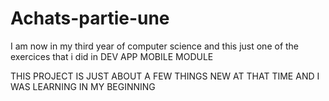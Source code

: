 # Achats-partie-une



I am now in my third year of computer science and this just one of the exercices that i did in DEV APP MOBILE MODULE



THIS PROJECT IS JUST ABOUT A FEW THINGS NEW AT THAT TIME AND I WAS LEARNING IN MY BEGINNING
